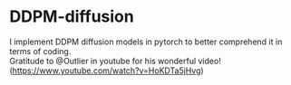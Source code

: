 # DDPM-diffusion
I implement DDPM diffusion models in pytorch to better comprehend it in terms of coding.     
Gratitude to @Outlier in youtube for his wonderful video!(https://www.youtube.com/watch?v=HoKDTa5jHvg)
